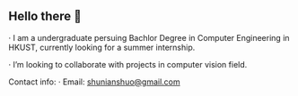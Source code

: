 ## Hello there 👋

·  I am a undergraduate persuing Bachlor Degree in Computer Engineering in HKUST, currently looking for a summer internship.


·  I’m looking to collaborate with projects in computer vision field.


Contact info:
·  Email: shunianshuo@gmail.com


<!--
**hxl6174/hxl6174** is a ✨ _special_ ✨ repository because its `README.md` (this file) appears on your GitHub profile.

Here are some ideas to get you started:

- 🔭 I’m currently working on ...
- 🌱 I’m currently learning ...
- 👯 I’m looking to collaborate on ...
- 🤔 I’m looking for help with ...
- 💬 Ask me about ...
- 📫 How to reach me: ...
- 😄 Pronouns: ...
- ⚡ Fun fact: ...
-->
